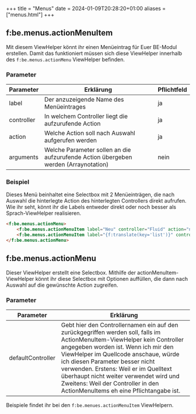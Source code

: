 +++
title = "Menus"
date = 2024-01-09T20:28:20+01:00
aliases = ["menus.html"]
+++

## f:be.menus.actionMenuItem

Mit diesem ViewHelper könnt ihr einen Menüeintrag für Euer BE-Modul erstellen. Damit das funktioniert müssen sich diese ViewHelper innerhalb des `f:be.menus.actionMenu` ViewHelper befinden.

### Parameter

| Parameter  | Erklärung                                                                           | Pflichtfeld |
|------------|-------------------------------------------------------------------------------------|-------------|
| label      | Der anzuzeigende Name des Menüeintrages                                             | ja          |
| controller | In welchem Controller liegt die aufzurufende Action                                 | ja          |
| action     | Welche Action soll nach Auswahl aufgerufen werden                                   | ja          |
| arguments  | Welche Parameter sollen an die aufzurufende Action übergeben werden (Arraynotation) | nein        |

### Beispiel

Dieses Menü beinhaltet eine Selectbox mit 2 Menüeinträgen, die nach Auswahl die hinterlegte Action des hinterlegten Controllers direkt aufrufen. Wie ihr seht, könnt ihr die Labels entweder direkt oder noch besser als Sprach-ViewHelper realisieren.

```html
<f:be.menus.actionMenu>
    <f:be.menus.actionMenuItem label="Neu" controller="Fluid" action="new" />
    <f:be.menus.actionMenuItem label="{f:translate(key='list')}" controller="Fluid" action="list" />
</f:be.menus.actionMenu>
```

## f:be.menus.actionMenu

Dieser ViewHelper erstellt eine Selectbox. Mithilfe der actionMenuItem-ViewHelper könnt ihr diese Selectbox mit Optionen auffüllen, die dann nach Auswahl auf die gewünschte Action zugreifen.

### Parameter

| Parameter         | Erklärung                                                                                                                                                                                                                                                                                                                                                                                                     |
|-------------------|---------------------------------------------------------------------------------------------------------------------------------------------------------------------------------------------------------------------------------------------------------------------------------------------------------------------------------------------------------------------------------------------------------------|
| defaultController | Gebt hier den Controllernamen ein auf den zurückgegriffen werden soll, falls im ActionMenuItem-ViewHelper kein Controller angegeben worden ist. Wenn ich mir den ViewHelper im Quellcode anschaue, würde ich diesen Parameter besser nicht verwenden. Erstens: Weil er im Quelltext überhaupt nicht weiter verwendet wird und Zweitens: Weil der Controller in den ActionMenuItems eh eine Pflichtangabe ist. |

Beispiele findet ihr bei den `f:be.menues.actionMenuItem` ViewHelpern.
